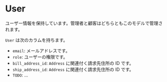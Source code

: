 # User

ユーザー情報を保持しています。管理者と顧客はどちらともこのモデルで管理されます。

`User` は次のカラムを持ちます。

- `email`: メールアドレスです。
- `role`: ユーザーの権限です。
- `bill_address_id`: `Address` に関連付く請求先住所の ID です。
- `ship_address_id`: `Address` に関連付く請求先住所の ID です。
- `TODO`: ...
